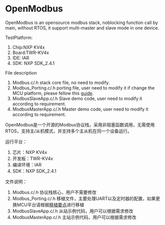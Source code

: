 # OpenModbus
OpenModbus is an opensource modbus stack, noblocking function call by main, without RTOS, it support multi-master and slave mode in one device.

TestPlatform:
1. Chip:NXP KV4x
2. Board:TWR-KV4x
3. IDE: IAR
4. SDK: NXP SDK_2.4.1

File description
1. Modbus.c/.h stack core file, no need to modify.
2. Modbus_Porting.c/.h porting file, user need to modify it if change the MCU platform, please fellow this [guide](https://github.com/FreePLC/OpenModbus/blob/master/PortingGuide.md).
3. ModbusSlaveApp.c/.h Slave demo code, user need to modify it according to requirement.
4. ModbusMasterApp.c/.h Master demo code, user need to modify it according to requirement.

OpenModbus是一个开源的Modbus协议栈，采用非阻塞函数调用，无需使用RTOS，支持主/从机模式，并支持多个主从机在同一个设备运行。

运行平台：
1. 芯片：NXP KV4x
2. 开发板：TWR-KV4x
3. 编译环境：IAR
4. SDK：NXP SDK_2.4.1

文件说明：
1. Modbus.c/.h 协议栈核心，用户不需要修改
2. Modbus_Porting.c/.h 移植文件，主要处理UART以及定时器的配置，如果更换MCU平台请根据[移植要点](https://github.com/FreePLC/OpenModbus/blob/master/PortingGuide.md)进行移植
3. ModbusSlaveApp.c/.h 从站示例代码，用户可以根据需求修改
4. ModbusMasterApp.c/.h 主站示例代码，用户可以根据需求修改




